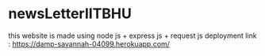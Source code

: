 # newsLetterIITBHU
this website is made using node js + express js + request js
deployment link : https://damp-savannah-04099.herokuapp.com/

